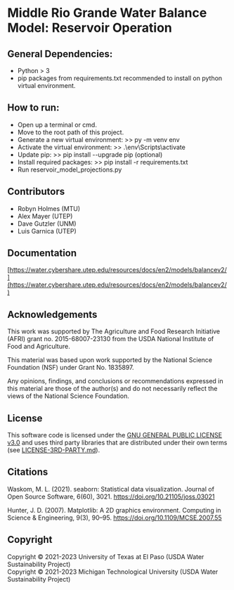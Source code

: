 # Middle Rio Grande Water Balance Model: Reservoir Operation

## General Dependencies:  
+ Python > 3
+ pip packages from requirements.txt recommended to install on python virtual environment.

## How to run:
+ Open up a terminal or cmd.
+ Move to the root path of this project.
+ Generate a new virtual environment: >> py -m venv env 
+ Activate the virtual environment: >> .\env\Scripts\activate
+ Update pip: >> pip install --upgrade pip (optional)
+ Install required packages: >> pip install -r requirements.txt
+ Run reservoir_model_projections.py

## Contributors
+ Robyn Holmes (MTU)
+ Alex Mayer (UTEP)
+ Dave Gutzler (UNM)
+ Luis Garnica (UTEP)

## Documentation
[https://water.cybershare.utep.edu/resources/docs/en2/models/balancev2/](https://water.cybershare.utep.edu/resources/docs/en2/models/balancev2/)

## Acknowledgements
This work was supported by The Agriculture and Food Research Initiative (AFRI) grant no. 2015-68007-23130 from the USDA National Institute of Food and Agriculture.

This material was based upon work supported by the National Science Foundation (NSF) under Grant No. 1835897.   

Any opinions, findings, and conclusions or recommendations expressed in this material are those of the author(s) and do not necessarily reflect the views of the National Science Foundation.  

## License
This software code is licensed under the [GNU GENERAL PUBLIC LICENSE v3.0](./LICENSE) and uses third party libraries that are distributed under their own terms (see [LICENSE-3RD-PARTY.md](./LICENSE-3RD-PARTY.md)).

## Citations

Waskom, M. L. (2021). seaborn: Statistical data visualization. Journal of Open Source Software, 6(60), 3021. https://doi.org/10.21105/joss.03021    

Hunter, J. D. (2007). Matplotlib: A 2D graphics environment. Computing in Science & Engineering, 9(3), 90–95. https://doi.org/10.1109/MCSE.2007.55   
   
## Copyright
Copyright © 2021-2023 University of Texas at El Paso (USDA Water Sustainability Project)   
Copyright © 2021-2023 Michigan Technological University (USDA Water Sustainability Project)   